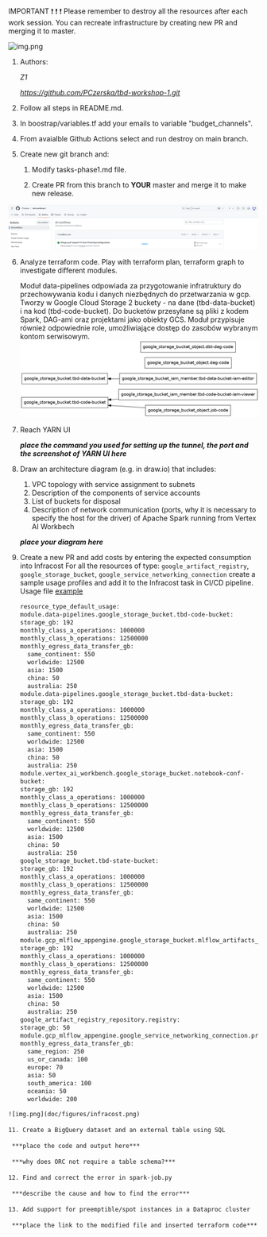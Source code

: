 IMPORTANT ❗ ❗ ❗ Please remember to destroy all the resources after each work session. You can recreate infrastructure by creating new PR and merging it to master.
  
![img.png](doc/figures/destroy.png)

1. Authors:

   *Z1*

   *https://github.com/PCzerska/tbd-workshop-1.git*
   
2. Follow all steps in README.md.

3. In boostrap/variables.tf add your emails to variable "budget_channels".

4. From avaialble Github Actions select and run destroy on main branch.
   
5. Create new git branch and:
    1. Modify tasks-phase1.md file.
    
    2. Create PR from this branch to **YOUR** master and merge it to make new release. 
    
![img.png](doc/figures/p5.png)


6. Analyze terraform code. Play with terraform plan, terraform graph to investigate different modules.

     Moduł data-pipelines odpowiada za przygotowanie infratruktury do przechowywania kodu i danych niezbędnych do przetwarzania w gcp. Tworzy w Google Cloud Storage 2 buckety - na dane (tbd-data-bucket) i na kod (tbd-code-bucket). Do bucketów przesyłane są pliki z kodem Spark, DAG-ami oraz projektami jako obiekty GCS. Moduł przypisuje również odpowiednie role, umożliwiające dostęp do zasobów wybranym kontom serwisowym. 
     ![img.png](modules/data-pipeline/data-pipelines-graph.png)
   
8. Reach YARN UI
   
   ***place the command you used for setting up the tunnel, the port and the screenshot of YARN UI here***
   
9. Draw an architecture diagram (e.g. in draw.io) that includes:
    1. VPC topology with service assignment to subnets
    2. Description of the components of service accounts
    3. List of buckets for disposal
    4. Description of network communication (ports, why it is necessary to specify the host for the driver) of Apache Spark running from Vertex AI Workbech
  
    ***place your diagram here***

10. Create a new PR and add costs by entering the expected consumption into Infracost
For all the resources of type: `google_artifact_registry`, `google_storage_bucket`, `google_service_networking_connection`
create a sample usage profiles and add it to the Infracost task in CI/CD pipeline. Usage file [example](https://github.com/infracost/infracost/blob/master/infracost-usage-example.yml) 

    ```
    resource_type_default_usage:
    module.data-pipelines.google_storage_bucket.tbd-code-bucket:
    storage_gb: 192                         
    monthly_class_a_operations: 1000000       
    monthly_class_b_operations: 12500000       
    monthly_egress_data_transfer_gb:
      same_continent: 550                   
      worldwide: 12500                        
      asia: 1500                              
      china: 50                              
      australia: 250                         
    module.data-pipelines.google_storage_bucket.tbd-data-bucket:
    storage_gb: 192                         
    monthly_class_a_operations: 1000000       
    monthly_class_b_operations: 12500000       
    monthly_egress_data_transfer_gb:
      same_continent: 550                   
      worldwide: 12500                        
      asia: 1500                              
      china: 50                              
      australia: 250  
    module.vertex_ai_workbench.google_storage_bucket.notebook-conf-bucket:
    storage_gb: 192                         
    monthly_class_a_operations: 1000000       
    monthly_class_b_operations: 12500000       
    monthly_egress_data_transfer_gb:
      same_continent: 550                   
      worldwide: 12500                        
      asia: 1500                              
      china: 50                              
      australia: 250 
    google_storage_bucket.tbd-state-bucket:
    storage_gb: 192                         
    monthly_class_a_operations: 1000000       
    monthly_class_b_operations: 12500000       
    monthly_egress_data_transfer_gb:
      same_continent: 550                   
      worldwide: 12500                        
      asia: 1500                              
      china: 50                              
      australia: 250 
    module.gcp_mlflow_appengine.google_storage_bucket.mlflow_artifacts_bucket:
    storage_gb: 192                         
    monthly_class_a_operations: 1000000       
    monthly_class_b_operations: 12500000       
    monthly_egress_data_transfer_gb:
      same_continent: 550                   
      worldwide: 12500                        
      asia: 1500                              
      china: 50                              
      australia: 250 
    google_artifact_registry_repository.registry:
    storage_gb: 50                            
    module.gcp_mlflow_appengine.google_service_networking_connection.private_vpc_connection:
    monthly_egress_data_transfer_gb:
      same_region: 250                   
      us_or_canada: 100                     
      europe: 70                         
      asia: 50                           
      south_america: 100                   
      oceania: 50               
      worldwide: 200     
   ```
   ![img.png](doc/figures/infracost.png)

11. Create a BigQuery dataset and an external table using SQL
    
    ***place the code and output here***
   
    ***why does ORC not require a table schema?***

12. Find and correct the error in spark-job.py

    ***describe the cause and how to find the error***

13. Add support for preemptible/spot instances in a Dataproc cluster

    ***place the link to the modified file and inserted terraform code***
    
    
